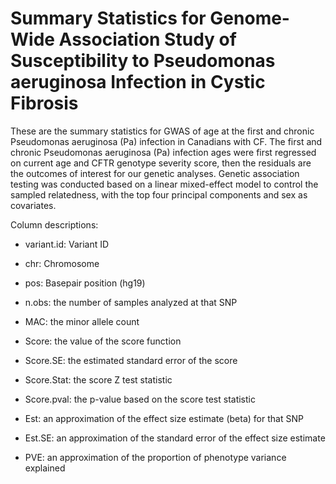# Summary Statistics for Genome-Wide Association Study of Susceptibility to Pseudomonas aeruginosa Infection in Cystic Fibrosis


These are the summary statistics for GWAS of age at the first and chronic Pseudomonas aeruginosa (Pa) infection in Canadians with CF. The first and chronic Pseudomonas aeruginosa (Pa) infection ages were first regressed on current age and CFTR genotype severity score, then the residuals are the outcomes of interest for our genetic analyses. Genetic association testing was conducted based on a linear mixed-effect model to control the sampled relatedness, with the top four principal components and sex as covariates. 

Column descriptions:

- variant.id: Variant ID

- chr: Chromosome

- pos: Basepair position (hg19)

- n.obs: the number of samples analyzed at that SNP

- MAC: the minor allele count

- Score: the value of the score function

- Score.SE: the estimated standard error of the score

- Score.Stat: the score Z test statistic

- Score.pval: the p-value based on the score test statistic

- Est: an approximation of the effect size estimate (beta) for that SNP

- Est.SE: an approximation of the standard error of the effect size estimate

- PVE: an approximation of the proportion of phenotype variance explained

